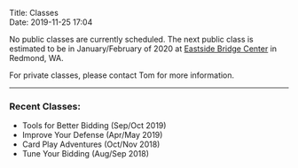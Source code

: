 Title: Classes	
Date: 2019-11-25 17:04

No public classes are currently scheduled. The next public class is estimated to be in January/February of 2020 at [Eastside Bridge Center](https://www.bridgewebs.com/eastside/) in Redmond, WA.

For private classes, please contact Tom for more information.

----

### Recent Classes:
* Tools for Better Bidding (Sep/Oct 2019)
* Improve Your Defense (Apr/May 2019)
* Card Play Adventures (Oct/Nov 2018)
* Tune Your Bidding (Aug/Sep 2018)